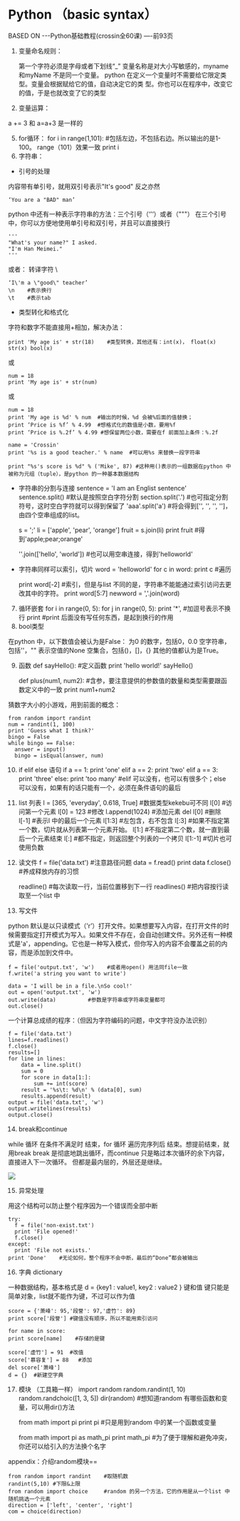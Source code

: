 # Python （basic syntax）
BASED ON  ---Python基础教程(crossin全60课) —-前93页

1. 变量命名规则：

     第一个字符必须是字母或者下划线“_”
     变量名称是对大小写敏感的，myname 和myName 不是同一个变量。 
     python 在定义一个变量时不需要给它限定类型。变量会根据赋给它的值，自动决定它的类
型。你也可以在程序中，改变它的值，于是也就改变了它的类型

4. 变量运算：

 a += 3 和 a=a+3 是一样的

5. for循环：
    for i in range(1,101):   #包括左边，不包括右边。所以输出的是1-100。 range（101）效果一致
        print i
6. 字符串：
- 引号的处理

内容带有单引号，就用双引号表示"It's good" 反之亦然

    ‘You are a "BAD" man’

python 中还有一种表示字符串的方法：三个引号（‘’‘）或者（"""）
在三个引号中，你可以方便地使用单引号和双引号，并且可以直接换行

    '''
    "What's your name?" I asked.
    "I'm Han Meimei."
    '''

或者： 转译字符 \

    ‘I\'m a \"good\" teacher’
    \n    #表示换行
    \t    #表示tab
- 类型转化和格式化

字符和数字不能直接用+相加，解决办法：

    print 'My age is' + str(18)    #类型转换，其他还有：int(x)， float(x) str(x) bool(x)

或

    num = 18
    print 'My age is' + str(num)

或

    num = 18
    print 'My age is %d' % num  #输出的时候，%d 会被%后面的值替换；
    print ‘Price is %f’ % 4.99  #想格式化的数值是小数，要用%f
    print ‘Price is %.2f’ % 4.99 #想保留两位小数，需要在f 前面加上条件：%.2f
    
    name = 'Crossin'
    print '%s is a good teacher.' % name  #可以用%s 来替换一段字符串
    
    print "%s's score is %d" % ('Mike', 87) #这种用()表示的一组数据在python 中被称为元组（tuple），是python 的一种基本数据结构
- 字符串的分割与连接
    sentence = 'I am an Englist sentence'
    sentence.split()  #默认是按照空白字符分割
    section.split('.') #也可指定分割符号，这时空白字符就可以得到保留了
    'aaa'.split('a') #将会得到['', '', '', '']，由四个空串组成的list。
    
    s = ';'
    li = ['apple', 'pear', 'orange']
    fruit = s.join(li)
    print fruit   #得到'apple;pear;orange'
    
    ''.join(['hello', 'world'])     #也可以用空串连接，得到'helloworld'
- 字符串同样可以索引，切片
    word = 'helloworld'
    for c in word:
      print c   #遍历
    
    print word[-2]  #索引，但是与list 不同的是，字符串不能能通过索引访问去更改其中的字符。
    print word[5:7] 
    newword = ','.join(word) 
7. 循环嵌套
    for i in range(0, 5):
        for j in range(0, 5):
            print '*',     #加逗号表示不换行
        print              #print 后面没有写任何东西，是起到换行的作用
8. bool类型

在python 中，以下数值会被认为是False：
为0 的数字，包括0，0.0
空字符串，包括''，""
表示空值的None
空集合，包括()，[]，{}
其他的值都认为是True。

9. 函数
    def sayHello():          #定义函数
      print 'hello world!'
    sayHello()
    
    def plus(num1, num2):    #含参，要注意提供的参数值的数量和类型需要跟函数定义中的一致
    print num1+num2

猜数字大小的小游戏，用到前面的概念：

    from random import randint
    num = randint(1, 100)
    print 'Guess what I think?'
    bingo = False
    while bingo == False:
      answer = input()
      bingo = isEqual(answer, num)


10. if elif else 语句
    if a == 1:
      print 'one'
    elif a == 2:
      print 'two'
    elif a == 3:
      print 'three'
    else:
      print 'too many'      #elif 可以没有，也可以有很多个；else 可以没有，如果有的话只能有一个，必须在条件语句的最后


11. list 列表
    l = [365, 'everyday', 0.618, True]   #数据类型kekebu可不同
    l[0]  #访问第一个元素 
    l[0] = 123 #修改
    l.append(1024)  #添加元素
    del l[0]  #删除
    l[-1]  #表示l 中的最后一个元素
    l[1:3]  #左包含，右不包含
    l[:3]  #如果不指定第一个数，切片就从列表第一个元素开始。
    l[1:]  #不指定第二个数，就一直到最后一个元素结束
    l[:]   #都不指定，则返回整个列表的一个拷贝
    l[1:-1]  #切片也可使用负数


12. 读文件
    f = file('data.txt')           #注意路径问题
    data = f.read()
    print data
    f.close()        #养成释放内存的习惯
    
    readline()     #每次读取一行，当前位置移到下一行 
    readlines()    #把内容按行读取至一个list 中


13. 写文件

python 默认是以只读模式（’r’）打开文件。如果想要写入内容，在打开文件的时候需要指定打开模式为写入。如果文件不存在，会自动创建文件。另外还有一种模式是'a'，appending。它也是一种写入模式，但你写入的内容不会覆盖之前的内容，而是添加到文件中。

    f = file('output.txt', 'w')    #或者用open() 用法同file一致
    f.write('a string you want to write')
    
    data = 'I will be in a file.\nSo cool!'
    out = open('output.txt', 'w')
    out.write(data)          #参数是字符串或字符串变量都可
    out.close()

一个计算总成绩的程序：（但因为字符编码的问题，中文字符没办法识别）

    f = file('data.txt')
    lines=f.readlines()
    f.close()
    results=[]
    for line in lines:
        data = line.split()
        sum = 0
        for score in data[1:]:
            sum += int(score)
        result = '%s\t: %d\n' % (data[0], sum)
        results.append(result)
    output = file('data.txt', 'w')
    output.writelines(results)
    output.close()


14. break和continue

while 循环 在条件不满足时 结束，for 循环 遍历完序列后 结束。想提前结束，就用break
break 是彻底地跳出循环，而continue 只是略过本次循环的余下内容，直接进入下一次循环。
但都是最内层的，外层还是继续。

![](https://d2mxuefqeaa7sj.cloudfront.net/s_77CF018C9572001EA80B2568C715C05873B53615AE48DD00024986234A0DC07C_1503390652164_image.png)

15. 异常处理

用这个结构可以防止整个程序因为一个错误而全部中断

    try:
      f = file('non-exist.txt')
      print 'File opened!'
      f.close()
    except:
      print 'File not exists.'
    print 'Done'    #无论如何，整个程序不会中断，最后的“Done”都会被输出


16. 字典 dictionary 

一种数据结构，基本格式是  d = {key1 : value1, key2 : value2 }  键和值
键只能是简单对象，list就不能作为键，不过可以作为值

    score = {'萧峰': 95,'段誉': 97,'虚竹': 89}
    print score['段誉'] #键值没有顺序，所以不能用索引访问
    
    for name in score:
    print score[name]    #存储的是键
    
    score['虚竹'] = 91  #改值
    score['慕容复'] = 88   #添加
    del score['萧峰']
    d = {}  #新建空字典


17. 模块 （工具箱一样）
    import random
    random.randint(1, 10)
    random.randchoic([1, 3, 5])
    dir(random)  #想知道random 有哪些函数和变量，可以用dir()方法
    
    from math import pi
    print pi   #只是用到random 中的某一个函数或变量
    
    from math import pi as math_pi
    print math_pi     #为了便于理解和避免冲突，你还可以给引入的方法换个名字

appendix：介绍random模块==

    from random import randint    #取随机数
    randint(5,10) #下限&上限 
    from random import choice     #random 的另一个方法，它的作用是从一个list 中随机挑选一个元素   
    direction = ['left', 'center', 'right']
    com = choice(direction)  


